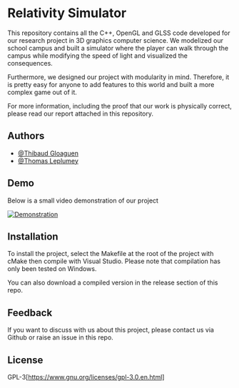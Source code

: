 
# Relativity Simulator

This repository contains all the C++, OpenGL and GLSS code developed for our research project in 3D graphics computer science. We modelized our school campus and built a simulator where the player can walk through the campus while modifying the speed of light and visualized the consequences. 

Furthermore, we designed our project with modularity in mind. Therefore, it is pretty easy for anyone to add features to this world and built a more complex game out of it. 

For more information, including the proof that our work is physically correct, please read our report attached in this repository. 

## Authors

- [@Thibaud Gloaguen](https://github.com/Grogros4)
- [@Thomas Leplumey](https://github.com/ThomasLeplumey)


## Demo

Below is a small video demonstration of our project

[![Demonstration](https://img.youtube.com/vi/MevsLZtAQuM/0.jpg)](https://youtu.be/MevsLZtAQuM)

## Installation

To install the project, select the Makefile at the root of the project with cMake then compile with Visual Studio. Please note that compilation has only been tested on Windows.


You can also download a compiled version in the release section of this repo.


## Feedback

If you want to discuss with us about this project, please contact us via Github or raise an issue in this repo.


## License

GPL-3[https://www.gnu.org/licenses/gpl-3.0.en.html]

